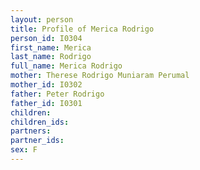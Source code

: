 ```yaml
---
layout: person
title: Profile of Merica Rodrigo
person_id: I0304
first_name: Merica
last_name: Rodrigo
full_name: Merica Rodrigo
mother: Therese Rodrigo Muniaram Perumal
mother_id: I0302
father: Peter Rodrigo
father_id: I0301
children:
children_ids:
partners:
partner_ids:
sex: F
---
```


